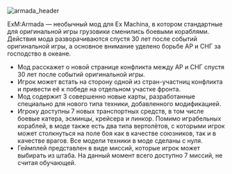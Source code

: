 ![armada_header](https://github.com/lyokhatankist/battleship/assets/46862904/fa2423ed-07a6-4cdc-ad4f-38bc31dfd449)

ExM:Armada — необычный мод для Ex Machina, в котором стандартные для оригинальной игры грузовики сменились боевыми кораблями. Действия мода разворачиваются спустя 30 лет после событий оригинальной игры, а основное внимание уделено борьбе АР и СНГ за господство в океане. 

- Мод расскажет о новой странице конфликта между АР и СНГ спустя 30 лет после событий оригинальной игры.
- Игрок может встать на сторону одной из стран-участниц конфликта и привести её к победе на отдельном участке фронта.
- Мод содержит 3 совершенно новые карты, разработанные специально для нового типа техники, добавленного модификацией.
- Игроку доступны 7 новых транспортных средств, в том числе боевые катера, эсминцы, крейсера и линкор. Помимо играбельных кораблей, в моде также есть два типа вертолётов, с которыми игрок может столкнуться на поле боя как в качестве союзников, так и в качестве врагов. Все модели техники в моде сделаны с нуля.
- Геймплей представлен в виде миссий, которые игрок может выбирать из штаба. На данный момент всего доступно 7 миссий, не считая обучающей.
